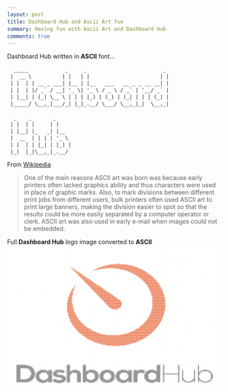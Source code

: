 ```yaml
---
layout: post
title: Dashboard Hub and Ascii Art fun
summary: Having fun with Ascii Art and Dashboard Hub
comments: true
---
```


Dashboard Hub written in **ASCII** font...

```
  _____            _     _                         _
 |  __ \          | |   | |                       | |
 | |  | | __ _ ___| |__ | |__   ___   __ _ _ __ __| |
 | |  | |/ _` / __| '_ \| '_ \ / _ \ / _` | '__/ _` |
 | |__| | (_| \__ \ | | | |_) | (_) | (_| | | | (_| |
 |_____/ \__,_|___/_| |_|_.__/ \___/ \__,_|_|  \__,_|

  _    _       _
 | |  | |     | |
 | |__| |_   _| |__
 |  __  | | | | '_ \
 | |  | | |_| | |_) |
 |_|  |_|\__,_|_.__/

```

From [Wikipedia](http://en.wikipedia.org/wiki/ASCII_art)
> One of the main reasons ASCII art was born was because early printers often lacked graphics ability and thus characters were used in place of graphic marks. Also, to mark divisions between different print jobs from different users, bulk printers often used ASCII art to print large banners, making the division easier to spot so that the results could be more easily separated by a computer operator or clerk. ASCII art was also used in early e-mail when images could not be embedded.

Full **Dashboard Hub** logo image converted to **ASCII**
![](/assets/2015-05-28-dashboard-hub-ascii-art-fun/dashboardhub-ascii.png)
